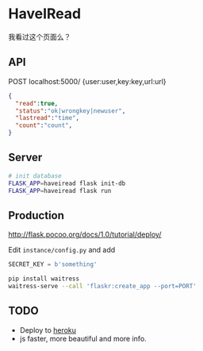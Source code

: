 # HaveIRead
我看过这个页面么？

## API
POST localhost:5000/ {user:user,key:key,url:url}

```json
{
  "read":true,
  "status":"ok|wrongkey|newuser",
  "lastread":"time",
  "count":"count",
}
```

## Server
```bash
# init database
FLASK_APP=haveiread flask init-db
FLASK_APP=haveiread flask run
```

## Production
http://flask.pocoo.org/docs/1.0/tutorial/deploy/

Edit `instance/config.py` and add
```python
SECRET_KEY = b'something'
```

```bash
pip install waitress
waitress-serve --call 'flaskr:create_app --port=PORT'
```

## TODO
* Deploy to [heroku](https://www.heroku.com/)
* js faster, more beautiful and more info.
